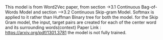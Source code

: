 This model is from Word2Vec paper, from section ->3.1 Continuous Bag-of-Words Model and section -->3.2 Continuous Skip-gram Model. 
Softmax is applied to it rather than Huffman Binary tree for both the model.
for the Skip Gram model, the input, target pairs are created for each of the center word and its surrounding words(context)
Paper Link : https://arxiv.org/pdf/1301.3781
the model is not fully trained.
